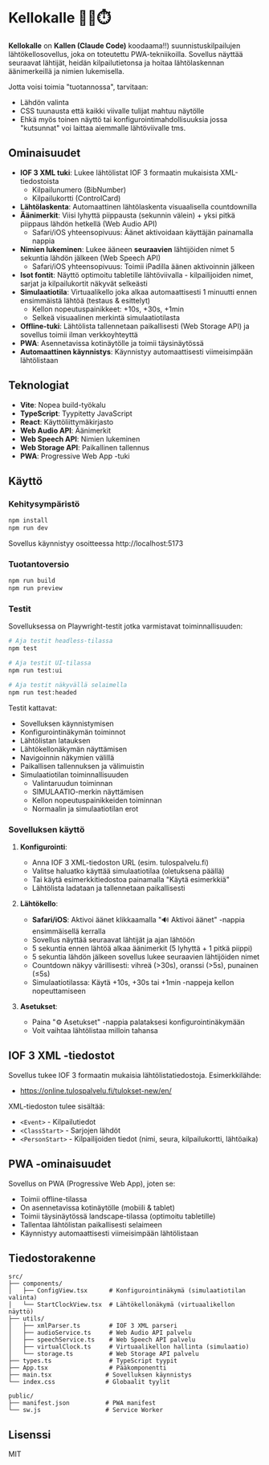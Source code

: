 # Kellokalle 🏃‍♂️⏱️

**Kellokalle** on **Kallen (Claude Code)** koodaama!!) suunnistuskilpailujen lähtökellosovellus, joka on toteutettu PWA-tekniikoilla. Sovellus näyttää seuraavat lähtijät, heidän kilpailutietonsa ja hoitaa lähtölaskennan äänimerkeillä ja nimien lukemisella.

Jotta voisi toimia "tuotannossa", tarvitaan:

 * Lähdön valinta
 * CSS tuunausta että kaikki viivalle tulijat mahtuu näytölle
 * Ehkä myös toinen näyttö tai konfigurointimahdollisuuksia jossa "kutsunnat" voi laittaa aiemmalle lähtöviivalle tms.

## Ominaisuudet

- **IOF 3 XML tuki**: Lukee lähtölistat IOF 3 formaatin mukaisista XML-tiedostoista
  - Kilpailunumero (BibNumber)
  - Kilpailukortti (ControlCard)
- **Lähtölaskenta**: Automaattinen lähtölaskenta visuaalisella countdownilla
- **Äänimerkit**: Viisi lyhyttä piippausta (sekunnin välein) + yksi pitkä piippaus lähdön hetkellä (Web Audio API)
  - Safari/iOS yhteensopivuus: Äänet aktivoidaan käyttäjän painamalla nappia
- **Nimien lukeminen**: Lukee ääneen **seuraavien** lähtijöiden nimet 5 sekuntia lähdön jälkeen (Web Speech API)
  - Safari/iOS yhteensopivuus: Toimii iPadilla äänen aktivoinnin jälkeen
- **Isot fontit**: Näyttö optimoitu tabletille lähtöviivalla - kilpailijoiden nimet, sarjat ja kilpailukortit näkyvät selkeästi
- **Simulaatiotila**: Virtuaalikello joka alkaa automaattisesti 1 minuutti ennen ensimmäistä lähtöä (testaus & esittelyt)
  - Kellon nopeutuspainikkeet: +10s, +30s, +1min
  - Selkeä visuaalinen merkintä simulaatiotilasta
- **Offline-tuki**: Lähtölista tallennetaan paikallisesti (Web Storage API) ja sovellus toimii ilman verkkoyhteyttä
- **PWA**: Asennetavissa kotinäytölle ja toimii täysinäytössä
- **Automaattinen käynnistys**: Käynnistyy automaattisesti viimeisimpään lähtölistaan

## Teknologiat

- **Vite**: Nopea build-työkalu
- **TypeScript**: Tyypitetty JavaScript
- **React**: Käyttöliittymäkirjasto
- **Web Audio API**: Äänimerkit
- **Web Speech API**: Nimien lukeminen
- **Web Storage API**: Paikallinen tallennus
- **PWA**: Progressive Web App -tuki

## Käyttö

### Kehitysympäristö

```bash
npm install
npm run dev
```

Sovellus käynnistyy osoitteessa http://localhost:5173

### Tuotantoversio

```bash
npm run build
npm run preview
```

### Testit

Sovelluksessa on Playwright-testit jotka varmistavat toiminnallisuuden:

```bash
# Aja testit headless-tilassa
npm test

# Aja testit UI-tilassa
npm run test:ui

# Aja testit näkyvällä selaimella
npm run test:headed
```

Testit kattavat:
- Sovelluksen käynnistymisen
- Konfigurointinäkymän toiminnot
- Lähtölistan latauksen
- Lähtökellonäkymän näyttämisen
- Navigoinnin näkymien välillä
- Paikallisen tallennuksen ja välimuistin
- Simulaatiotilan toiminnallisuuden
  - Valintaruudun toiminnan
  - SIMULAATIO-merkin näyttämisen
  - Kellon nopeutuspainikkeiden toiminnan
  - Normaalin ja simulaatiotilan erot

### Sovelluksen käyttö

1. **Konfigurointi**:
   - Anna IOF 3 XML-tiedoston URL (esim. tulospalvelu.fi)
   - Valitse haluatko käyttää simulaatiotilaa (oletuksena päällä)
   - Tai käytä esimerkkitiedostoa painamalla "Käytä esimerkkiä"
   - Lähtölista ladataan ja tallennetaan paikallisesti

2. **Lähtökello**:
   - **Safari/iOS**: Aktivoi äänet klikkaamalla "🔊 Aktivoi äänet" -nappia ensimmäisellä kerralla
   - Sovellus näyttää seuraavat lähtijät ja ajan lähtöön
   - 5 sekuntia ennen lähtöä alkaa äänimerkit (5 lyhyttä + 1 pitkä piippi)
   - 5 sekuntia lähdön jälkeen sovellus lukee seuraavien lähtijöiden nimet
   - Countdown näkyy värillisesti: vihreä (>30s), oranssi (>5s), punainen (≤5s)
   - Simulaatiotilassa: Käytä +10s, +30s tai +1min -nappeja kellon nopeuttamiseen

3. **Asetukset**:
   - Paina "⚙️ Asetukset" -nappia palataksesi konfigurointinäkymään
   - Voit vaihtaa lähtölistaa milloin tahansa

## IOF 3 XML -tiedostot

Sovellus tukee IOF 3 formaatin mukaisia lähtölistatiedostoja. Esimerkkilähde:
- https://online.tulospalvelu.fi/tulokset-new/en/

XML-tiedoston tulee sisältää:
- `<Event>` - Kilpailutiedot
- `<ClassStart>` - Sarjojen lähdöt
- `<PersonStart>` - Kilpailijoiden tiedot (nimi, seura, kilpailukortti, lähtöaika)

## PWA -ominaisuudet

Sovellus on PWA (Progressive Web App), joten se:
- Toimii offline-tilassa
- On asennetavissa kotinäytölle (mobiili & tablet)
- Toimii täysinäytössä landscape-tilassa (optimoitu tabletille)
- Tallentaa lähtölistan paikallisesti selaimeen
- Käynnistyy automaattisesti viimeisimpään lähtölistaan

## Tiedostorakenne

```
src/
├── components/
│   ├── ConfigView.tsx      # Konfigurointinäkymä (simulaatiotilan valinta)
│   └── StartClockView.tsx  # Lähtökellonäkymä (virtuaalikellon näyttö)
├── utils/
│   ├── xmlParser.ts        # IOF 3 XML parseri
│   ├── audioService.ts     # Web Audio API palvelu
│   ├── speechService.ts    # Web Speech API palvelu
│   ├── virtualClock.ts     # Virtuaalikellon hallinta (simulaatio)
│   └── storage.ts          # Web Storage API palvelu
├── types.ts                # TypeScript tyypit
├── App.tsx                 # Pääkomponentti
├── main.tsx               # Sovelluksen käynnistys
└── index.css              # Globaalit tyylit

public/
├── manifest.json          # PWA manifest
└── sw.js                  # Service Worker
```

## Lisenssi

MIT
